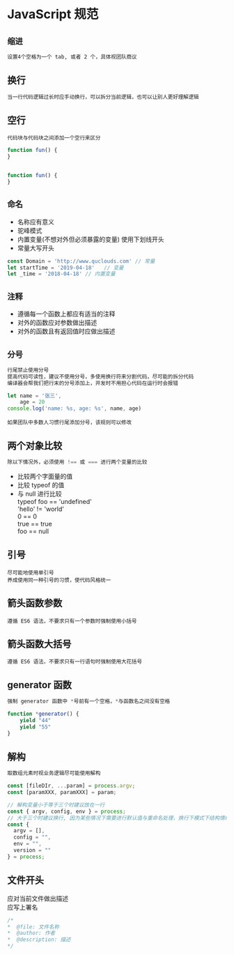 <a name="c17b66b8"></a>
# JavaScript 规范

<a name="3122bcfd"></a>
## `缩进`

```html
设置4个空格为一个 tab, 或者 2 个，具体视团队商议
```

<a name="2629bdbf"></a>
## 换行

```html
当一行代码逻辑过长时应手动换行，可以拆分当前逻辑，也可以让别人更好理解逻辑
```

<a name="2413f483"></a>
## 空行

```
代码块与代码块之间添加一个空行来区分
```

```javascript
function fun() {
}


function fun() {
}
```

<a name="2f9e6c7c"></a>
## `命名`

- 名称应有意义
- 驼峰模式
- 内置变量(不想对外但必须暴露的变量) 使用下划线开头
- 常量大写开头

```javascript
const Domain = 'http://www.quclouds.com' // 常量
let startTime = '2019-04-18'   // 变量
let _time = '2018-04-18' // 内置变量
```

<a name="2e34d97c"></a>
## `注释`

- 遵循每一个函数上都应有适当的注释
- 对外的函数应对参数做出描述
- 对外的函数且有返回值时应做出描述

<a name="deee6efc"></a>
## `分号`

```javascript
行尾禁止使用分号
提高代码可读性，建议不使用分号，多使用换行符来分割代码，尽可能的拆分代码
编译器会帮我们把行末的分号添加上，开发时不用担心代码在运行时会报错

let name = '张三',
    age = 20
console.log('name: %s, age: %s', name, age)
```

`如果团队中多数人习惯行尾添加分号，该规则可以修改`

<a name="35174531"></a>
## 两个对象比较

```javascript
除以下情况外，必须使用 !== 或 === 进行两个变量的比较
```

- 比较两个字面量的值
- 比较 typeof 的值
- 与 null 进行比较<br />typeof foo == 'undefined'<br />'hello' != 'world'<br />0 == 0<br />true == true<br />foo == null

<a name="e9072381"></a>
## 引号

```
尽可能地使用单引号
养成使用同一种引号的习惯，使代码风格统一
```

<a name="45532cc6"></a>
## 箭头函数参数

```
遵循 ES6 语法，不要求只有一个参数时强制使用小括号
```

<a name="027157e1"></a>
## 箭头函数大括号

```
遵循 ES6 语法，不要求只有一行语句时强制使用大花括号
```

<a name="38f161db"></a>
## generator 函数

```javascript
强制 generator 函数中 *号前有一个空格，*与函数名之间没有空格

function *generator() {
	yield "44"
	yield "55"
}
```


<a name="crlLw"></a>
## 解构

```javascript
取数组元素时视业务逻辑尽可能使用解构

const [fileDIr, ...param] = process.argv;
const [paramXXX, paramXXX] = param;

// 解构变量小于等于三个时建议放在一行
const { argv, config, env } = process;
// 大于三个时建议换行, 因为某些情况下需要进行默认值与重命名处理，换行下模式下结构情绪
const { 
  argv = [], 
  config = "", 
  env = "",
  version = ""
} = process;
```
<a name="XIroE"></a>
## 
<a name="TURgV"></a>
## 文件开头

应对当前文件做出描述<br />应写上署名

```javascript
/*
*  @file: 文件名称
*  @author: 作者
*  @description: 描述
*/
```
